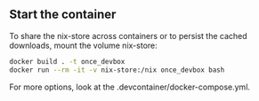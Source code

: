 ## Start the container

To share the nix-store across containers or to persist the cached downloads, mount the volume nix-store:

```sh
docker build . -t once_devbox
docker run --rm -it -v nix-store:/nix once_devbox bash
```

For more options, look at the .devcontainer/docker-compose.yml.
